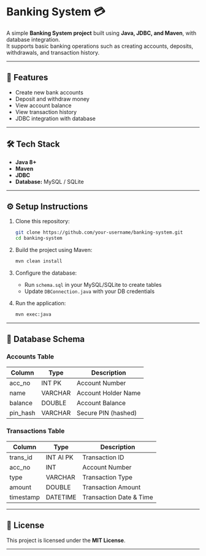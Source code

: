 # Banking System 💳

A simple **Banking System project** built using **Java, JDBC, and Maven**, with database integration.  
It supports basic banking operations such as creating accounts, deposits, withdrawals, and transaction history.

---

## 🚀 Features
- Create new bank accounts
- Deposit and withdraw money
- View account balance
- View transaction history
- JDBC integration with database

---

## 🛠️ Tech Stack
- **Java 8+**
- **Maven**
- **JDBC**
- **Database:** MySQL / SQLite

---

## ⚙️ Setup Instructions

1. Clone this repository:
   ```bash
   git clone https://github.com/your-username/banking-system.git
   cd banking-system
   ```

2. Build the project using Maven:
   ```bash
   mvn clean install
   ```

3. Configure the database:
   - Run `schema.sql` in your MySQL/SQLite to create tables
   - Update `DBConnection.java` with your DB credentials

4. Run the application:
   ```bash
   mvn exec:java
   ```

---

## 📂 Database Schema

### Accounts Table
| Column   | Type    | Description              |
|----------|---------|--------------------------|
| acc_no   | INT PK  | Account Number           |
| name     | VARCHAR | Account Holder Name      |
| balance  | DOUBLE  | Account Balance          |
| pin_hash | VARCHAR | Secure PIN (hashed)      |

### Transactions Table
| Column    | Type      | Description             |
|-----------|-----------|-------------------------|
| trans_id  | INT AI PK | Transaction ID          |
| acc_no    | INT       | Account Number          |
| type      | VARCHAR   | Transaction Type        |
| amount    | DOUBLE    | Transaction Amount      |
| timestamp | DATETIME  | Transaction Date & Time |

---

## 📜 License
This project is licensed under the **MIT License**.

---
